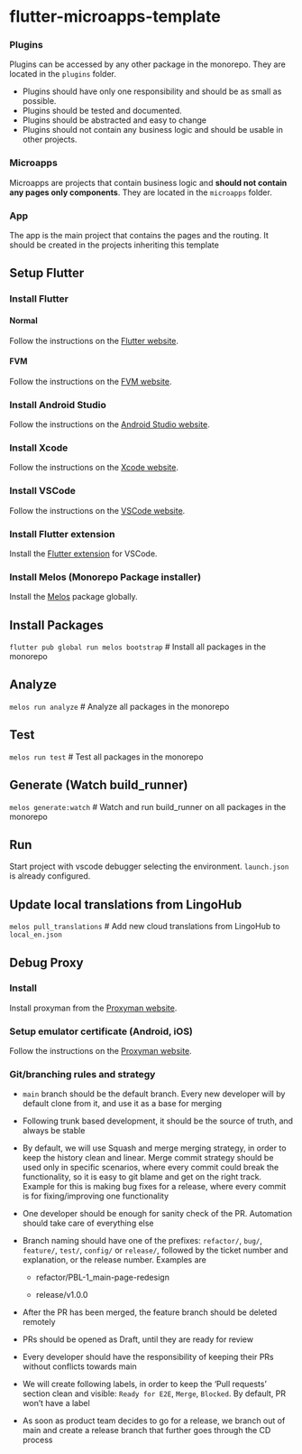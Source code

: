 # flutter-microapps-template

### Plugins

Plugins can be accessed by any other package in the monorepo. They are located in the `plugins` folder.

-   Plugins should have only one responsibility and should be as small as possible.
-   Plugins should be tested and documented.
-   Plugins should be abstracted and easy to change
-   Plugins should not contain any business logic and should be usable in other projects.

### Microapps

Microapps are projects that contain business logic and <b>should not contain any pages only components</b>. They are located in the `microapps` folder.

### App

The app is the main project that contains the pages and the routing. It should be created in the projects inheriting this template

## Setup Flutter

### Install Flutter

#### Normal

Follow the instructions on the [Flutter website](https://flutter.dev/docs/get-started/install).

#### FVM

Follow the instructions on the [FVM website](https://fvm.app/docs/getting_started/installation).

### Install Android Studio

Follow the instructions on the [Android Studio website](https://developer.android.com/studio/install).

### Install Xcode

Follow the instructions on the [Xcode website](https://developer.apple.com/xcode/).

### Install VSCode

Follow the instructions on the [VSCode website](https://code.visualstudio.com/download).

### Install Flutter extension

Install the [Flutter extension](https://marketplace.visualstudio.com/items?itemName=Dart-Code.flutter) for VSCode.

### Install Melos (Monorepo Package installer)

Install the [Melos](https://pub.dev/packages/melos) package globally.


## Install Packages

`flutter pub global run melos bootstrap`  # Install all packages in the monorepo

## Analyze

`melos run analyze`  # Analyze all packages in the monorepo

## Test

`melos run test`  # Test all packages in the monorepo

## Generate (Watch build_runner)

`melos generate:watch`  # Watch and run build_runner on all packages in the monorepo

## Run

Start project with vscode debugger selecting the environment.
`launch.json` is already configured.

## Update local translations from LingoHub

`melos pull_translations` # Add new cloud translations from LingoHub to `local_en.json`

## Debug Proxy

### Install

Install proxyman from the [Proxyman website](https://proxyman.io/).

### Setup emulator certificate (Android, iOS)

Follow the instructions on the [Proxyman website](https://proxyman.io/docs/advanced-usage/certificate/).


### Git/branching rules and strategy

-   `main` branch should be the default branch. Every new developer will by default clone from it, and use it as a base for merging

-   Following trunk based development, it should be the source of truth, and always be stable

-   By default, we will use Squash and merge merging strategy, in order to keep the history clean and linear. Merge commit strategy should be used only in specific scenarios, where every commit could break the functionality, so it is easy to git blame and get on the right track. Example for this is making bug fixes for a release, where every commit is for fixing/improving one functionality

-   One developer should be enough for sanity check of the PR. Automation should take care of everything else

-   Branch naming should have one of the prefixes: `refactor/`, `bug/`, `feature/`, `test/`, `config/` or `release/`, followed by the ticket number and explanation, or the release number. Examples are

    -   refactor/PBL-1_main-page-redesign 

    -   release/v1.0.0

-   After the PR has been merged, the feature branch should be deleted remotely

-   PRs should be opened as Draft, until they are ready for review

-   Every developer should have the responsibility of keeping their PRs without conflicts towards main

-   We will create following labels, in order to keep the ‘Pull requests’ section clean and visible: `Ready for E2E`, `Merge`, `Blocked`. By default, PR won’t have a label

-   As soon as product team decides to go for a release, we branch out of main and create a release branch that further goes through the CD process
